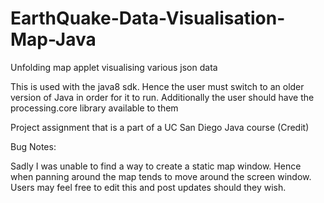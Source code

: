 # EarthQuake-Data-Visualisation-Map-Java
Unfolding map applet visualising various json data

This is used with the java8 sdk. Hence the user must switch to an older version of Java in order for it to run.
Additionally the user should have the processing.core library available to them

Project assignment that is a part of a UC San Diego Java course (Credit)

Bug Notes:

Sadly I was unable to find a way to create a static map window. Hence when panning around the map tends to move around the screen window. Users may feel free to edit this and post updates should they wish.
